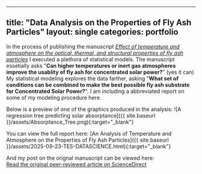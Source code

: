
---
title: "Data Analysis on the Properties of Fly Ash Particles"
layout: single
categories: portfolio
---

In the process of publishing the manuscript [*Effect of temperature and atmosphere on the optical, thermal, and structural properties of fly ash particles*](https://www.sciencedirect.com/science/article/pii/S0032591025010459?dgcid=author) I executed a plethora of statistical models. The manuscript essetially asks "**Can higher temperatures or inert gas atmospheres improve the usablity of fly ash for concentrated solar power?**" (yes it can) My statistical modeling explores the data farther, asking "**What set of conditions can be combined to make the best possible fly ash substrate for Concentrated Solar Power?**". I am including a abbreviated report on some of my modeling procedure here. 

Below is a preview of one of the graphics produced in the analysis: 
![A regression tree predicting solar absorptance]({{ site.baseurl }}/assets/Absorptance_Tree.png){:target="_blank"}  
 

You can view the full report here: 
[An Analysis of Temperature and Atmosphere on the Properties of Fly Ash Particles]({{ site.baseurl }}/assets/2025-09-23-TES-DATASCIENCE.html){:target="_blank"}


And my post on the orignal manuscript can be viewed here:  
[Read the original peer-reviewed article on ScienceDirect](https://www.sciencedirect.com/science/article/pii/S0032591025010459?dgcid=author)




